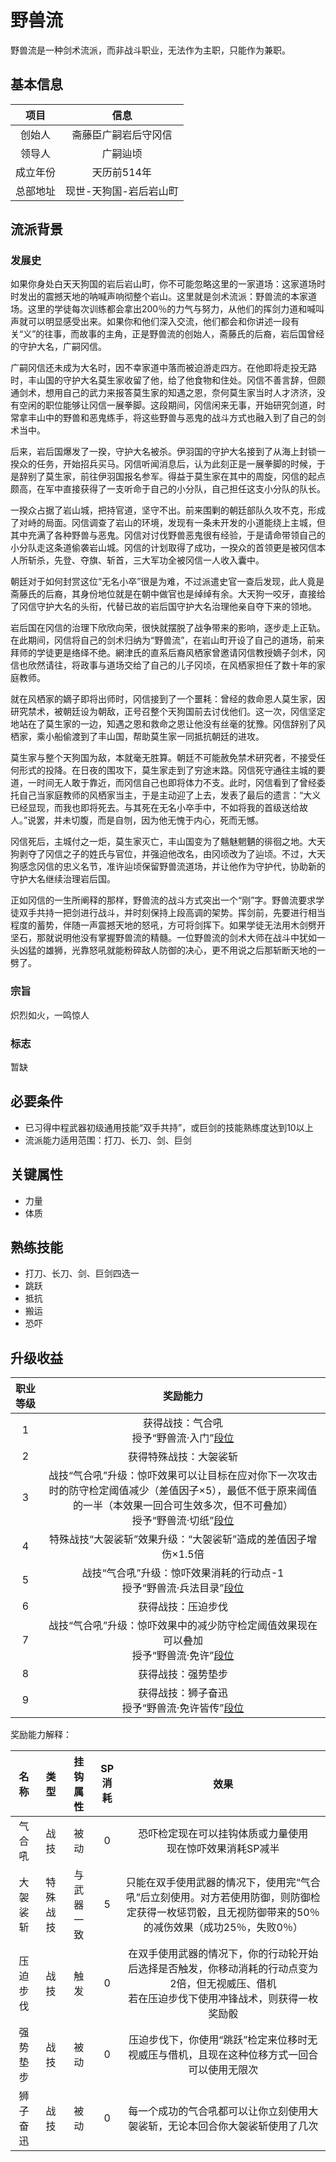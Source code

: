 # 野兽流

野兽流是一种剑术流派，而非战斗职业，无法作为主职，只能作为兼职。

## 基本信息

项目|信息
:--:|:--:
创始人|斋藤臣广嗣岩后守冈信
领导人|广嗣辿顷
成立年份|天历前514年
总部地址|现世-天狗国-岩后岩山町

## 流派背景

### 发展史

如果你身处白天天狗国的岩后岩山町，你不可能忽略这里的一家道场：这家道场时时发出的震撼天地的呐喊声响彻整个岩山。这里就是剑术流派：野兽流的本家道场。这里的学徒每次训练都会拿出200％的力气与努力，从他们的挥剑力道和喊叫声就可以明显感受出来。如果你和他们深入交流，他们都会和你讲述一段有关“义”的往事，而故事的主角，正是野兽流的创始人，斋藤氏的后裔，岩后国曾经的守护大名，广嗣冈信。

广嗣冈信还未成为大名时，因不幸家道中落而被迫游走四方。在他即将走投无路时，丰山国的守护大名莫生家收留了他，给了他食物和住处。冈信不善言辞，但颇通剑术，想用自己的武力来报答莫生家的知遇之恩，奈何莫生家当时人才济济，没有空闲的职位能够让冈信一展拳脚。这段期间，冈信闲来无事，开始研究剑道，时常拿丰山中的野兽和恶鬼练手，将这些野兽与恶鬼的战斗方式也融入到了自己的剑术当中。

后来，岩后国爆发了一揆，守护大名被杀。伊羽国的守护大名接到了从海上封锁一揆众的任务，开始招兵买马。冈信听闻消息后，认为此刻正是一展拳脚的时候，于是辞别了莫生家，前往伊羽国报名参军。得益于莫生家在其中的周旋，冈信的起点颇高，在军中直接获得了一支听命于自己的小分队，自己担任这支小分队的队长。

一揆众占据了岩山城，把持官道，坚守不出。前来围剿的朝廷部队久攻不克，形成了对峙的局面。冈信调查了岩山的环境，发现有一条未开发的小道能绕上主城，但其中充满了各种野兽与恶鬼。冈信对讨伐野兽恶鬼很有经验，于是请命带领自己的小分队走这条道偷袭岩山城。冈信的计划取得了成功，一揆众的首领更是被冈信本人所斩杀，先登、夺旗、斩首，三大军功全被冈信一人收入囊中。

朝廷对于如何封赏这位“无名小卒”很是为难，不过派遣史官一查后发现，此人竟是斋藤氏的后裔，其身份地位就是在朝中做官也是绰绰有余。大天狗一咬牙，直接给了冈信守护大名的头衔，代替已故的岩后国守护大名治理他亲自夺下来的领地。

岩后国在冈信的治理下欣欣向荣，很快就摆脱了战争带来的影响，逐步走上正轨。在此期间，冈信将自己的剑术归纳为“野兽流”，在岩山町开设了自己的道场，前来拜师的学徒更是络绎不绝。網津氏的直系后裔风栖家曾邀请冈信教授嫡子剑术，冈信也欣然请往，将政事与道场交给了自己的儿子冈顷，在风栖家担任了数十年的家庭教师。

就在风栖家的嫡子即将出师时，冈信接到了一个噩耗：曾经的救命恩人莫生家，因研究禁术，被朝廷设为朝敌，正号召整个天狗国前去讨伐他们。这一次，冈信坚定地站在了莫生家的一边，知遇之恩和救命之恩让他没有丝毫的犹豫。冈信辞别了风栖家，乘小船偷渡到了丰山国，帮助莫生家一同抵抗朝廷的进攻。

莫生家与整个天狗国为敌，本就毫无胜算。朝廷不可能赦免禁术研究者，不接受任何形式的投降。在日夜的围攻下，莫生家走到了穷途末路。冈信死守通往主城的要道，一时间无人敢于靠近，而冈信自己也即将体力不支。此时，冈信看到了曾经委托自己当家庭教师的风栖家当主，于是主动迎了上去，发表了最后的遗言：“大义已经显现，而我也即将死去。与其死在无名小卒手中，不如将我的首级送给故人。”说罢，并未切腹，而是自刎，因为他无愧于内心，死而无憾。

冈信死后，主城付之一炬，莫生家灭亡，丰山国变为了魑魅魍魉的徘徊之地。大天狗剥夺了冈信之子的姓氏与官位，并强迫他改名，由冈顷改为了辿顷。不过，大天狗感念冈信的忠义名节，准许辿顷保留野兽流道场，并让他作为守护代，协助新的守护大名继续治理岩后国。

正如冈信的一生所阐释的那样，野兽流的战斗方式突出一个“刚”字。野兽流要求学徒双手共持一把剑进行战斗，并时刻保持上段高调的架势。挥剑前，先要进行相当程度的蓄势，伴随一声震撼天地的怒吼，方可将剑挥下。如果学徒无法用木剑劈开坚石，那就说明他没有掌握野兽流的精髓。一位野兽流的剑术大师在战斗中犹如一头凶猛的雄狮，光靠怒吼就能粉碎敌人防御的决心，更不用说之后那斩断天地的一劈了。

### 宗旨

炽烈如火，一鸣惊人

### 标志

暂缺

## 必要条件

* 已习得中程武器初级通用技能“双手共持”，或巨剑的技能熟练度达到10以上
* 流派能力适用范围：打刀、长刀、剑、巨剑

## 关键属性

* 力量
* 体质

## 熟练技能

* 打刀、长刀、剑、巨剑四选一
* 跳跃
* 抵抗
* 搬运
* 恐吓

## 升级收益

职业等级|奖励能力
:--:|:--:
1|获得战技：气合吼<br>授予“野兽流·入门”<a href="../../dan" target="_blank">段位</a>
2|获得特殊战技：大袈裟斩
3|战技“气合吼”升级：惊吓效果可以让目标在应对你下一次攻击时的防守检定阈值减少（差值因子×5），最低不低于原来阈值的一半（本效果一回合可生效多次，但不可叠加）<br>授予“野兽流·切纸”<a href="../../dan" target="_blank">段位</a>
4|特殊战技“大袈裟斩”效果升级：“大袈裟斩”造成的差值因子增伤×1.5倍
5|战技“气合吼”升级：惊吓效果消耗的行动点-1<br>授予“野兽流·兵法目录”<a href="../../dan" target="_blank">段位</a>
6|获得战技：压迫步伐
7|战技“气合吼”升级：惊吓效果中的减少防守检定阈值效果现在可以叠加<br>授予“野兽流·免许”<a href="../../dan" target="_blank">段位</a>
8|获得战技：强势垫步
9|获得战技：狮子奋迅<br>授予“野兽流·免许皆传”<a href="../../dan" target="_blank">段位</a>

奖励能力解释：

名称|类型|挂钩属性|SP消耗|效果
:--:|:--:|:--:|:--:|:--:
气合吼|战技|被动|0|恐吓检定现在可以挂钩体质或力量使用<br>现在惊吓效果消耗SP减半
大袈裟斩|特殊战技|与武器一致|5|只能在双手使用武器的情况下，使用完“气合吼”后立刻使用。对方若使用防御，则防御检定获得一枚惩罚骰，且无视防御带来的50％的减伤效果（成功25％，失败0％）
压迫步伐|战技|触发|0|在双手使用武器的情况下，你的行动轮开始后选择是否触发，你移动消耗的行动点变为2倍，但无视威压、借机<br>若在压迫步伐下使用冲锋战术，则获得一枚奖励骰
强势垫步|战技|被动|0|压迫步伐下，你使用“跳跃”检定来位移时无视威压与借机，且现在这种位移方式一回合可以使用无限次
狮子奋迅|战技|被动|0|每一个成功的气合吼都可以让你立刻使用大袈裟斩，无论本回合你大袈裟斩使用了几次